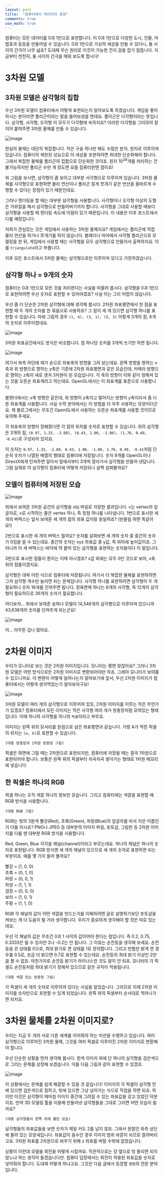```yaml
---
layout: post
title:  "컴퓨터에서 데이터의 표현"
comments: true
use_math: true
---
```



컴퓨터는 모든 데이터를 0과 1만으로 표현합니다.
이 0과 1만으로 다양한 도시, 인물, 마법효과 등등을 만들어낼 수 있습니다.
0과 1만으로 가상의 세상을 만들 수 있다니, 둘 사이의 간극이 너무 넓죠?
도대체 무슨 원리로 이것이 가능한 건지 감을 잡기 힘듭니다.
지금부터 천천히, 둘 사이의 간극을 메워 보도록 합시다!


# 3차원 모델

## 3차원 모델은 삼각형의 집합

우선 3차원 모델이 컴퓨터에서 어떻게 표현되는지 알아보도록 하겠습니다.
게임을 좋아하시는 분이라면 폴리곤이라는 말을 들어보셨을 텐데요.
폴이곤은 다각형이라는 뜻입니다.
삼각형, 사각형, 오각형 이 모두가 다각형에 속하지요?
이러한 다각형을 그러모아 잘 이어 붙여주면 3차원 물체를 만들 수 있습니다.

<!-- 대충 다양한 물체의 와이어프레임 -->
![image](/assets/images/graphics_01/wireframe_three.png)

현실의 물체는 대단히 복잡합니다.
작은 구슬 하나만 해도 수많은 분자, 원자로 이루어져 있습니다.
컴퓨터의 제한된 성능으로 이 세상을 포현하려면 최대한 단순화해야 합니다.
그래서 복잡한 물체를 폴리곤의 집합으로 단순화한 것이죠.
원자 $10^{28}$개를 처리하는 건 불가능하지만 폴리곤 수만 개 정도면 요즘 컴퓨터한텐 껌이죠!

위 그림을 보시면, 삼각형이 좀 보이고 대부분 사각형으로 이루어져 있습니다.
3차원 물체를 사각형으로 표현하면 물리 연산이나 폴리곤 잘게 쪼개기 같은 연산을 올바르게 수행할 수 있다는 장점이 있기 때문인데요.

그러나 렌더링을 할 때는 대부분 삼각형을 사용합니다.
사각형이나 오각형 이상의 도형은 가위질을 해서 삼각형으로 만들어버기까지 합니다.
사각형을 그대로 사용할 때보다 삼각형을 사용할 때 렌더링 속도에 이점이 있기 때문입니다.
이 내용은 이후 포스트에서 다룰 예정입니다.

저희가 관심있는 것은 게임에서 사용하는 3차원 물체지요?
게임에서는 폴리곤에 직접 물리 연산을 하거나 쪼개기를 하지 않습니다.
블레더나 마야에서 사각형 폴리곤으로 모델링을 한 뒤, 게임에서 사용할 때는 사각형을 모두 삼각형으로 만들어서 출력하지요.
이를 `triangulate`라고 부릅니다.

이후 모든 포스트에서 3차원 물체는 삼각형으로만 이루어져 있다고 가정하겠습니다.

## 삼각형 하나 = 9개의 숫자

컴퓨터는 0과 1만으로 모든 것을 처리한다는 사실을 떠올려 봅시다.
삼각형을 0과 1만으로 표현하려면 우선 숫자로 표현할 수 있어야겠죠?
사실 이는 그리 어렵지 않습니다.

우선 좀 더 단순한 2차원 삼각형에 대해 생각해 봅시다.
2차원 좌표평면에서 한 점을 표현할 때 두 개의 숫자를 한 묶음으로 사용하죠?
그 점이 세 개 있으면 삼각형 하나를 표현할 수 있습니다.
아래 그림의 경우 `(1, 4), (3, 1), (5, 3)` 이렇게 3개의 점, 6개의 숫자로 이루어졌네요.

<!--(대충 2차원 좌표평면에서 삼각형 그림)-->
![image](/assets/images/graphics_01/triangle_on_2d_coord.png)

3차원 좌표공간에서도 방식은 비슷합니다.
점 하나당 숫자를 3개씩 쓰기만 하면 됩니다.

<!--(대충 3차원 좌표공간에서 삼각형 그림)-->
![image](/assets/images/graphics_01/triangle_on_3d_coord.png)

여기서 좌측 하단에 제가 손으로 좌표축의 방향을 그려 놨는데요. 왼쪽 방향을 향하는 $x$축과 위 방향으로 향하는 $y$축은 기존에 2차원 좌표평면과 같은 모습인데, 카메라 방향으로 향하는 $z$축이 새로 생겨 3차원이 된 모습입니다. 각 축의 방향이 이와 같이 정해져 있는 것을 오른손 좌표계라고 하는데요. OpenGL에서는 이 좌표계를 표준으로 사용합니다.

블렌더에서는 $x$축 방향은 같은데, 위 방향이 $z$축이고 멀어지는 방향이 $y$축이라서 좀 다른 좌표계를 사용합니다. 사실 수학 분야에서는 이 방법을 더 자주 사용하는 모양이더군요. 제 블로그에서는 무조건 OpenGL에서 사용하는 오른손 좌표계를 사용할 것이므로 유의해 주세요.

각 좌표축의 방향이 정해졌다면 각 점의 위치를 숫자로 표현할 수 있습니다.
위의 삼각형은 3개의 점, `(0.97, 1.33, -2.88), (0.43, 1.06, -1.06), (1.76, 0.49, -0.41)`로 구성되어 있지요.

이 숫자는 `0.97, 1.33, -2.88, 0.43, 1.06, -1.06, 1.76, 0.49, -0.41`처럼 단순히 숫자가 나열된 배열의 형태로 컴퓨터에 저장됩니다. 숫자 9개를 OpenGL이나 DirectX에게 던져주면 알아서 앞에서부터 3개씩 잘라가서 삼각형을 만들어 낸답니다.
그럼 실제로 이 삼각형이 컴퓨터에 어떻게 저장되나 살짝 살펴볼까요?

## 모델이 컴퓨터에 저장된 모습

![image](/assets/images/graphics_01/triangle_obj_interpret.png)

위에서 보여준 3차원 공간의 삼각형을 obj 파일로 저장한 결과입니다.
v는 vertex의 앞글자로, v로 시작하는 줄은 vertex 하나, 즉 정점 하나를 나타냅니다.
1번으로 표시한 세 개의 버텍스는 앞서 보여준 세 개의 점의 좌표 값이랑 동일하죠? (반올림 하면 똑같아요!)

2번으로 표시한 세 개의 버텍스 뭘까요? 숫자를 살펴보면 세 개의 숫자 중 중간의 숫자가 0임을 알 수 있는데요. 중간의 숫자는 xyz 좌표값 중 y값, 즉 위아래 높이값이죠. 그러니까 이 세 버텍스는 바닥에 딱 붙어 있는 삼각형을 표현하는 숫자들이다 이 말입니다.

3번으로 표시한 점들이 뭔지는 이제 아시겠죠? x값 외에는 모두 0인 것으로 보아, x축 위의 점들이겠지요.

삼각형은 대략 이런 식으로 컴퓨터에 저장됩니다.
여기서 더 복잡한 물체를 표현하려면 그저 삼각형 개수만 늘리면 되는 문제입니다.
사각형 하나를 표현하려면 삼각형이 두 개 필요하니 숫자 18개를 던져주면 됩니다.
정육면체 하나는 6개의 사각형, 즉 12개의 삼각형이 필요하므로 36개의 숫자가 필요합니다.

어디보자… 위에서 보여준 송하나 모델이 14,546개의 삼각형으로 이루어져 있으니까 43,638개의 숫자를 던져주게 되는군요!

![image](/assets/images/graphics_01/palanquin_collada.png)

어… 아무튼 겁나 많아요.


# 2차원 이미지

우리가 모니터로 보는 것은 2차원 이미지입니다.
모니터는 평면 맞잖아요?
그러니 3차원 모델은 어떤 방식으로든 2차원 이미지로 변환되어야만 하죠.
그래야 모니터가 보여줄 수 있으니까요.
이 변환이 어떻게 일어나는지 알아보기에 앞서, 우선 2차원 이미지가 컴퓨터에서는 어떻게 생겨먹었는가 알아보자구요!

<!--(대충 방충망 그림)-->
![image](/assets/images/graphics_01/square_tiles_basic.png)

3차원 모델이 여러 개의 삼각형으로 이루어져 있듯, 2차원 이미지를 이루는 작은 무언가가 있겠죠?
컴퓨터에서 모든 이미지는 작은 사각형 여러 개가 방충망처럼 모여있는 형태입니다.
이때 하나의 사각형을 하나의 `픽셀`이라고 부르죠.

이미지는 왼쪽 위의 모서리를 원점으로 삼은 좌표평면과 같습니다.
가령 A가 적힌 픽셀의 위치는 `(a, b)`로 표현할 수 있습니다.

`(대충 방충망과 1차원 방충망 그림)`

픽셀은 화면에 그릴 때는 2차원으로 표현되지만, 컴퓨터에 저장될 때는 결국 1차원으로 표현되어야 합니다.
보통은 왼쪽 위의 픽셀부터 차곡차곡 쌓아가는 형태로 1차원 메모리에 넣습니다.

## 한 픽셀은 하나의 RGB

픽셀 하나는 오직 색깔 하나의 정보만 갖습니다.
그리고 컴퓨터에는 색깔을 표현할 때 RGB 방식을 사용합니다.

`(대충 RGB 그림)`

RGB는 빛의 3원색 빨강(Red), 초록(Green), 파랑(Blue)의 앞글자를 따서 지은 이름인 거 다들 아시죠?
PNG나 JPEG 등 대부분의 이미지 파일, 포토샵, 그림판 등 2차원 이미지를 다룰 땐 대부분 RGB 방식을 사용합니다.

Red, Green, Blue 각각을 채널(channel)이라고 부르는데요.
하나의 채널은 하나의 숫자로 표현됩니다.
RGB 방식엔 세 개의 채널이 있으므로 세 개의 숫자로 표현하면 되는 부분이죠.
예를 몇 가지 들어 볼까요?

빨강 = (1, 0, 0)  
초록 = (0, 1, 0)  
파랑 = (0, 0, 1)  
하양 = (1, 1, 1)  
검정 = (0, 0, 0)  
보라 = (1, 0, 1)  
주황 = (1, 1, 0)  

RGB 각 채널의 값이 어떤 색깔을 만드는가를 이해하려면 글로 설명하기보단 포토샵을 켜보는 게 더 도움이 될 거라 생각합니다.
우리가 중요하게 생각해야 할 것은 따로 있는데요.

우선 각 채널의 값은 무조건 0과 1 사이의 값이어야 한다는 점입니다. 즉 0.2, 0.75, 0.3333은 될 수 있지만 2나 -0.2는 안 됩니다.
그 이유는 손전등을 생각해 보세요.
손전등을 끈 상태를 0으로, 최대 밝기로 켠 상태를 1로 정의합니다.
그리고 반틈만 밝게 켠 경우를 0.5로, 조금 더 밝으면 0.7로 표현할 수 있는데요.
손전등의 최대 밝기 이상인 2만큼 켤 수 없죠.
마찬가지로 손전등 밝기가 마이너스란 것도 말이 안 되죠.
모니터의 각 픽셀도 손전등처럼 최대 밝기가 정해져 있으므로 같은 규칙이 적용됩니다.

`(대충 색깔 있는 방충망 그림)`

각 픽셀이 세 개의 숫자로 이루어져 있다는 사실을 알았습니다.
그러므로 이제 2차원 이미지를 숫자만으로 포현할 수 있게 되었습니다.
왼쪽 위의 픽셀부터 순서대로 적어나가면 되지요.


# 3차원 물체를 2차원 이미지로?

우리는 지금 두 개의 서로 다른 세계를 이어줘야 하는 미션을 수행하고 있습니다.
여러 삼각형으로 이루어진 3차원 물체, 그것을 여러 픽셀로 이루어진 2차원 이미지로 변환해야 합니다.

우선 단순한 상황을 먼저 생각해 봅시다.
흰색 이미지 위에 단 하나의 삼각형을 검은색으로 그리는 문제를 상정해 보겠습니다.
이를 다음 그림과 같이 표현할 수 있겠죠.

<!--(대충 흰색 방충망 위에 반듯한 삼각형 그림)-->
![image](/assets/images/graphics_01/square_tiles_triangle.png)

이 상황에서는 문제를 쉽게 해결할 수 있을 것 같습니다!
이미지의 각 픽셀이 삼각형 안에 있으면 검은색으로 칠하고, 밖에 있으면 그냥 넘어가는 식으로 작업을 하면 되죠.
하지만 이것은 삼각형이 때마침 이미지 중간에 그려질 수 있는 좌표값을 갖고 있었던 덕분이죠.
만약 3D 모델링 툴을 이용해 만들어낸 삼각형들을 그대로 그리면 어떤 모습이 될까요?

`(대충 삼각형들이 왼쪽 위에 몰린 모습)`

삼각형들의 좌표값들을 보면 숫자가 제일 커도 2를 넘지 않죠.
그래서 원점인 좌측 상단에 몰려 있는 모양새입니다.
좌표값이 음수인 경우 이미지 범위 바깥이 되므로 잘려버리고요.
3차원 좌표를 2차원으로 바꾸기 위해 z 좌표를 버릴 수밖에 없었습니다.

상황이 이런데 모델을 회전을 어떻게 시킬까요.
직관적으로는 걍 옆으로 빙 돌리면 되지 않느냐 하는 생각이 들겠습니다만.
컴퓨터 입장에서는 회전이 적용된 좌표값을 숫자로 넣어줘야 합니다.
도대체 어떻게 하냐고요.
그것은 다음 글에서 등장할 `행렬`의 전문 분야입니다.
